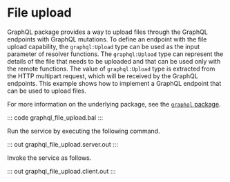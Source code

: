 # File upload

GraphQL package provides a way to upload files through the GraphQL endpoints with GraphQL mutations. To define
an endpoint with the file upload capability, the `graphql:Upload` type can be used as the input parameter of
resolver functions. The `graphql:Upload` type can represent the details of the file that needs to be uploaded and
that can be used only with the remote functions. The value of `graphql:Upload` type is extracted from the HTTP
multipart request, which will be received by the GraphQL endpoints. This example shows how to implement a GraphQL endpoint that
can be used to upload files.

For more information on the underlying package, see the
[`graphql` package](https://docs.central.ballerina.io/ballerina/graphql/latest/).

::: code graphql_file_upload.bal :::

Run the service by executing the following command.

::: out graphql_file_upload.server.out :::

Invoke the service as follows.

::: out graphql_file_upload.client.out :::
